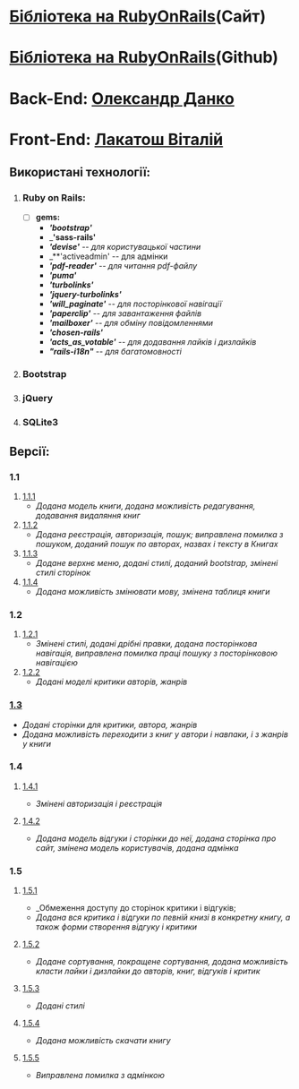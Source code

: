 # **[Бібліотека на RubyOnRails](http://library-ror.herokuapp.com/ua/)(Сайт)**
# **[Бібліотека на RubyOnRails](https://github.com/sgstriker/library-with-SQLite)(Github)**

# **Back-End: [Олександр Данко](https://github.com/usertrav)**
# **Front-End: [Лакатош Віталій](https://github.com/lakatoshv)**


## **Використані технології:**
1. ### **Ruby on Rails:**
    - [ ] **gems:**
      - _**'bootstrap'**_
      - _**'sass-rails'**
      - _**'devise'** -- для користувацької частини_
      - _**'activeadmin' -- для адмінки
      - _**'pdf-reader'** -- для читання pdf-файлу_
      - _**'puma'**_
      - _**'turbolinks'**_
      - _**'jquery-turbolinks'**_
      - _**'will_paginate'** -- для посторінкової навігації_
      - _**'paperclip'** -- для завантаження файлів_
      - _**'mailboxer'** -- для обміну повідомленнями_
      - _**'chosen-rails'**_
      - _**'acts_as_votable'** -- для додавання лайків і дизлайків_
      - _**"rails-i18n"** -- для багатомовності_
2. ### **Bootstrap**
3. ### **jQuery**
4. ### **SQLite3**
## **Версії:**
### **1.1**
1. [1.1.1](https://github.com/lakatoshv/Library-RoR-V1/tree/v1.1)
    - _Додана модель книги, додана можливість редагування, додавання видаляння книг_
2. [1.1.2](https://github.com/lakatoshv/Library-RoR-V1/tree/v1.2)
    - _Додана реєстрація, авторизація, пошук; виправлена помилка з пошуком, доданий пошук по авторах, назвах і тексту в Книгах_
3. [1.1.3](https://github.com/lakatoshv/Library-RoR-V1/tree/v1.3)
    - _Додане верхнє меню, додані стилі, доданий bootstrap, змінені стилі сторінок_
4. [1.1.4](https://github.com/lakatoshv/Library-RoR-V1/tree/v1.4)
      - _Додана можливість змінювати мову, змінена таблиця книги_
### **1.2**
1. [1.2.1](https://github.com/lakatoshv/Library-RoR-V1/tree/v2.1)
      - _Змінені стилі, додані дрібні правки, додана посторінкова навігація, виправлена помилка праці пошуку з посторінковою навігацією_
2. [1.2.2](https://github.com/lakatoshv/Library-RoR-V1/tree/v2.2)
      - _Додані моделі критики авторів, жанрів_

### **[1.3](https://github.com/lakatoshv/Library-RoR-V1/tree/v3)**
- _Додані сторінки для критики, автора, жанрів_
- _Додана можливість переходити з книг у автори і навпаки, і з жанрів у книги_

### **1.4**
1. [1.4.1](https://github.com/lakatoshv/Library-RoR-V1/tree/v4.1)
      - _Змінені авторизація і реєстрація_

2. [1.4.2](https://github.com/lakatoshv/Library-RoR-V1/tree/v4.2)
      - _Додана модель відгуки і сторінки до неї, додана сторінка про сайт, змінена модель користувачів, додана адмінка_

### **1.5**
1. [1.5.1](https://github.com/lakatoshv/Library-RoR-V1/tree/v5.1)
    - _Обмеження доступу до сторінок критики і відгуків; 
    - _Додана вся критика і відгуки по певній книзі в конкретну книгу, а також форми створення відгуку і критики_

2. [1.5.2](https://github.com/lakatoshv/Library-RoR-V1/tree/v5.2)
    - _Додане сортування, покращене сортування, додана можливість класти лайки і дизлайки до авторів, книг, відгуків і критик_
    
2. [1.5.3](https://github.com/lakatoshv/Library-RoR-V1/tree/v5.3)
    - _Додані стилі_
    
4. [1.5.4](https://github.com/lakatoshv/Library-RoR-V1/tree/v5.4)
    - _Додана можливість скачати книгу_

5. [1.5.5](https://github.com/lakatoshv/Library-RoR-V1/tree/v5.5)
    - _Виправлена помилка з адмінкою_
